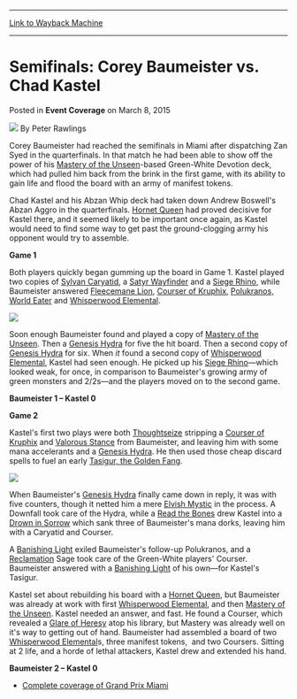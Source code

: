 
---
[Link to Wayback Machine](https://web.archive.org/web/20150911054138/http://magic.wizards.com/en/events/coverage/gpmia15/semifinals-baumeister-kastel-2015-03-08)

[_metadata_:author]:- "Peter Rawlings"
[_metadata_:description]:- "Corey Baumeister had reached the semifinals in Miami after dispatching Zan Syed in the quarterfinals. In that match he had been able to show off the power of his Mastery of the Unseen-based Green-White Devotion deck, which had pulled him back from the brink in the first game, with its ability to gain life and flood the board with an army of manifest tokens."
[_metadata_:generator]:- "Drupal 7 (http://drupal.org)"
[_metadata_:node]:- "352571"
[_metadata_:publish_date]:- "2015-03-08"
[_metadata_:source]:- "div-main-content"
[_metadata_:title]:- "Semifinals: Corey Baumeister vs. Chad Kastel"
[_metadata_:wayback_capture_timestamp]:- "2015-09-11 05:41:38"
[_metadata_:wayback_raw_url]:- "https://web.archive.org/web/20150911054138id_/http://magic.wizards.com/en/events/coverage/gpmia15/semifinals-baumeister-kastel-2015-03-08"
[_metadata_:wayback_url]:- "http://magic.wizards.com/en/events/coverage/gpmia15/semifinals-baumeister-kastel-2015-03-08"
---


Semifinals: Corey Baumeister vs. Chad Kastel
============================================



 Posted in **Event Coverage**
 on March 8, 2015 






![](https://media.magic.wizards.com/styles/auth_small/public/images/hero/news_default_wizards_logo_0.jpg)
By Peter Rawlings










Corey Baumeister had reached the semifinals in Miami after dispatching Zan Syed in the quarterfinals. In that match he had been able to show off the power of his [Mastery of the Unseen](http://gatherer.wizards.com/Pages/Card/Details.aspx?name=Mastery+of+the+Unseen)-based Green-White Devotion deck, which had pulled him back from the brink in the first game, with its ability to gain life and flood the board with an army of manifest tokens.



Chad Kastel and his Abzan Whip deck had taken down Andrew Boswell's Abzan Aggro in the quarterfinals. [Hornet Queen](http://gatherer.wizards.com/Pages/Card/Details.aspx?name=Hornet+Queen) had proved decisive for Kastel there, and it seemed likely to be important once again, as Kastel would need to find some way to get past the ground-clogging army his opponent would try to assemble.



**Game 1**



Both players quickly began gumming up the board in Game 1. Kastel played two copies of [Sylvan Caryatid](http://gatherer.wizards.com/Pages/Card/Details.aspx?name=Sylvan+Caryatid), a [Satyr Wayfinder](http://gatherer.wizards.com/Pages/Card/Details.aspx?name=Satyr+Wayfinder) and a [Siege Rhino](http://gatherer.wizards.com/Pages/Card/Details.aspx?name=Siege+Rhino), while Baumeister answered [Fleecemane Lion](http://gatherer.wizards.com/Pages/Card/Details.aspx?name=Fleecemane+Lion), [Courser of Kruphix](http://gatherer.wizards.com/Pages/Card/Details.aspx?name=Courser+of+Kruphix), [Polukranos, World Eater](http://gatherer.wizards.com/Pages/Card/Details.aspx?name=Polukranos%2C+World+Eater) and [Whisperwood Elemental](http://gatherer.wizards.com/Pages/Card/Details.aspx?name=Whisperwood+Elemental).



![](https://media.wizards.com/2015/events/gpmia15/gpmiam-baumeister-semis.jpg)  




Soon enough Baumeister found and played a copy of [Mastery of the Unseen](http://gatherer.wizards.com/Pages/Card/Details.aspx?name=Mastery+of+the+Unseen). Then a [Genesis Hydra](http://gatherer.wizards.com/Pages/Card/Details.aspx?name=Genesis+Hydra) for five the hit board. Then a second copy of [Genesis Hydra](http://gatherer.wizards.com/Pages/Card/Details.aspx?name=Genesis+Hydra) for six. When *it* found a second copy of [Whisperwood Elemental](http://gatherer.wizards.com/Pages/Card/Details.aspx?name=Whisperwood+Elemental), Kastel had seen enough. He picked up his [Siege Rhino](http://gatherer.wizards.com/Pages/Card/Details.aspx?name=Siege+Rhino)—which looked weak, for once, in comparison to Baumeister's growing army of green monsters and 2/2s—and the players moved on to the second game.



**Baumeister 1 – Kastel 0**



**Game 2**



Kastel's first two plays were both [Thoughtseize](http://gatherer.wizards.com/Pages/Card/Details.aspx?name=Thoughtseize) stripping a [Courser of Kruphix](http://gatherer.wizards.com/Pages/Card/Details.aspx?name=Courser+of+Kruphix) and [Valorous Stance](http://gatherer.wizards.com/Pages/Card/Details.aspx?name=Valorous+Stance) from Baumeister, and leaving him with some mana accelerants and a [Genesis Hydra](http://gatherer.wizards.com/Pages/Card/Details.aspx?name=Genesis+Hydra). He then used those cheap discard spells to fuel an early [Tasigur, the Golden Fang](http://gatherer.wizards.com/Pages/Card/Details.aspx?name=Tasigur%2C+the+Golden+Fang).



![](https://media.wizards.com/2015/events/gpmia15/gpmiami-kastel-semis.jpg)  



When Baumeister's [Genesis Hydra](http://gatherer.wizards.com/Pages/Card/Details.aspx?name=Genesis+Hydra) finally came down in reply, it was with five counters, though it netted him a mere [Elvish Mystic](http://gatherer.wizards.com/Pages/Card/Details.aspx?name=Elvish+Mystic) in the process. A Downfall took care of the Hydra, while a [Read the Bones](http://gatherer.wizards.com/Pages/Card/Details.aspx?name=Read+the+Bones) drew Kastel into a [Drown in Sorrow](http://gatherer.wizards.com/Pages/Card/Details.aspx?name=Drown+in+Sorrow) which sank three of Baumeister's mana dorks, leaving him with a Caryatid and Courser.




A [Banishing Light](http://gatherer.wizards.com/Pages/Card/Details.aspx?name=Banishing+Light) exiled Baumeister's follow-up Polukranos, and a [Reclamation](http://gatherer.wizards.com/Pages/Card/Details.aspx?name=Reclamation) Sage took care of the Green-White players' Courser. Baumeister answered with a [Banishing Light](http://gatherer.wizards.com/Pages/Card/Details.aspx?name=Banishing+Light) of his own—for Kastel's Tasigur.



Kastel set about rebuilding his board with a [Hornet Queen](http://gatherer.wizards.com/Pages/Card/Details.aspx?name=Hornet+Queen), but Baumeister was already at work with first [Whisperwood Elemental](http://gatherer.wizards.com/Pages/Card/Details.aspx?name=Whisperwood+Elemental), and then [Mastery of the Unseen](http://gatherer.wizards.com/Pages/Card/Details.aspx?name=Mastery+of+the+Unseen). Kastel needed an answer, and fast. He found a Courser, which revealed a [Glare of Heresy](http://gatherer.wizards.com/Pages/Card/Details.aspx?name=Glare+of+Heresy) atop his library, but Mastery was already well on it's way to getting out of hand. Baumeister had assembled a board of two [Whisperwood Elemental](http://gatherer.wizards.com/Pages/Card/Details.aspx?name=Whisperwood+Elemental)s, three manifest tokens,  and two Coursers. Sitting at 2 life, and a horde of lethal attackers, Kastel drew and extended his hand.



**Baumeister 2 – Kastel 0**


* [Complete coverage of Grand Prix Miami](/node/350826)

 




